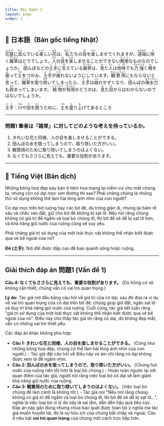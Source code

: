 ```yaml
---
title: Bài Ngắn 2
layout: page
order: 2
---
```


## 📖 日本語（Bản gốc tiếng Nhật）

<ruby>花屋<rt>はなや</rt></ruby>に<ruby>並<rt>なら</rt></ruby>んでいる<ruby>美<rt>うつく</rt></ruby>しい<ruby>花<rt>はな</rt></ruby>は、<ruby>私<rt>わたし</rt></ruby>たちの<ruby>目<rt>め</rt></ruby>を<ruby>楽<rt>たの</rt></ruby>しませてくれますが、<ruby>道端<rt>みちばた</rt></ruby>に<ruby>咲<rt>さ</rt></ruby>く<ruby>雑草<rt>ざっそう</rt></ruby>はどうでしょう。<ruby>人<rt>ひと</rt></ruby>の<ruby>目<rt>め</rt></ruby>を<ruby>楽<rt>たの</rt></ruby>しませることができない<ruby>無用<rt>むよう</rt></ruby>なものなのでしょうか。
<ruby>田<rt>た</rt></ruby>んぼなどの<ruby>土手<rt>どて</rt></ruby>に<ruby>生<rt>は</rt></ruby>えている<ruby>雑草<rt>ざっそう</rt></ruby>は、<ruby>見<rt>み</rt></ruby>た<ruby>人<rt>ひと</rt></ruby>は<ruby>地味<rt>じみ</rt></ruby>でも<ruby>力強<rt>ちからづよ</rt></ruby>く<ruby>根<rt>ね</rt></ruby>を<ruby>張<rt>は</rt></ruby>って<ruby>土<rt>つち</rt></ruby>をつかみ、<ruby>土手<rt>どて</rt></ruby>が<ruby>崩<rt>くず</rt></ruby>れないようにしています。<ruby>観賞用<rt>かんしょうよう</rt></ruby>にもならないと<ruby>言<rt>い</rt></ruby>って、<ruby>雑草<rt>ざっそう</rt></ruby>を<ruby>取<rt>と</rt></ruby>り<ruby>除<rt>のぞ</rt></ruby>いてしまったら、<ruby>土手<rt>どて</rt></ruby>は<ruby>崩<rt>くず</rt></ruby>れやすくなり、<ruby>田<rt>た</rt></ruby>んぼの<ruby>保水力<rt>ほすいりょく</rt></ruby>も<ruby>弱<rt>よわ</rt></ruby>まってしまいます。
<ruby>植物<rt>しょくぶつ</rt></ruby>が<ruby>有用<rt>ゆうよう</rt></ruby>かどうかは、<ruby>見<rt>み</rt></ruby>た<ruby>目<rt>め</rt></ruby>からはわからないのではないでしょうか。

<ruby>土手<rt>どて</rt></ruby>：<ruby>川<rt>かわ</rt></ruby>や<ruby>田<rt>た</rt></ruby>を<ruby>囲<rt>かこ</rt></ruby>うために、<ruby>土<rt>つち</rt></ruby>を<ruby>盛<rt>も</rt></ruby>り<ruby>上<rt>あ</rt></ruby>げてあるところ

---

### 問題1 筆者は「雑草」に対してどのような考えを持っているか。

1. きれいな花と同様、人の目を楽しませることができる。
2. 田んぼの水を吸ってしまうので、取り除いた方がいい。
3. 観賞用のために取り除いてしまうのはよくない。
4. なくてもささらに見えても、重要な役割があります。

---

## 📘 Tiếng Việt (Bản dịch)
Những bông hoa đẹp bày bán ở tiệm hoa mang lại niềm vui cho mắt chúng ta, nhưng còn cỏ dại mọc ven đường thì sao? Phải chăng chúng là những thứ vô dụng không thể làm hài lòng ánh nhìn của con người?

Cỏ dại mọc trên bờ ruộng hay các bờ đê, dù trông giản dị, nhưng lại bám rễ sâu và chắc vào đất, giữ cho bờ đê không bị sạt lở. Nếu nói rằng chúng không có giá trị để ngắm và loại bỏ chúng đi, thì bờ đê sẽ dễ bị sạt lở hơn, và khả năng giữ nước của ruộng cũng sẽ suy yếu.

Phải chăng giá trị sử dụng của một loài thực vật không thể nhận biết được qua vẻ bề ngoài của nó?

**Đê (土手)**: Nơi đất được đắp cao để bao quanh sông hoặc ruộng.

---

## Giải thích đáp án 問題1 (Vấn đề 1)

**Câu 4: なくてもささらに見えても、重要な役割があります。** (Dù trông có vẻ không cần thiết, chúng vẫn có vai trò quan trọng.)

**Lý do:** Tác giả mở đầu bằng câu hỏi về giá trị của cỏ dại, sau đó đưa ra ví dụ về vai trò quan trọng của cỏ dại trên bờ đê: chúng giúp giữ đất, ngăn sạt lở và duy trì khả năng giữ nước của ruộng. Cuối cùng, tác giả kết luận rằng "giá trị sử dụng của một loài thực vật không thể nhận biết được qua vẻ bề ngoài của nó". Điều này cho thấy tác giả tin rằng cỏ dại, dù không đẹp mắt, vẫn có những vai trò thiết yếu.

Các đáp án khác không phù hợp:
* **Câu 1: きれいな花と同様、人の目を楽しませることができる。** (Cũng như những bông hoa đẹp, chúng có thể làm hài lòng ánh nhìn của con người.) - Tác giả đặt câu hỏi về điều này và ám chỉ rằng cỏ dại không được xem là để ngắm nhìn.
* **Câu 2: 田んぼの水を吸ってしまうので、取り除いた方がいい。** (Chúng hút nước của ruộng nên tốt hơn là loại bỏ chúng.) - Hoàn toàn ngược lại với quan điểm của tác giả, người nói rằng việc loại bỏ cỏ dại sẽ làm giảm khả năng giữ nước của ruộng.
* **Câu 3: 観賞用のために取り除いてしまうのはよくない。** (Việc loại bỏ chúng để làm cảnh là không tốt.) - Tác giả nói "Nếu nói rằng chúng không có giá trị để ngắm và loại bỏ chúng đi, thì bờ đê sẽ dễ bị sạt lở...", nghĩa là việc loại bỏ vì lý do này là sai lầm, dẫn đến hậu quả tiêu cực. Đáp án này gần đúng nhưng chưa bao quát được toàn bộ ý nghĩa mà tác giả muốn truyền tải, đó là sự hữu ích của chúng bất chấp vẻ ngoài. Câu 4 nêu bật **vai trò quan trọng** của chúng một cách trực tiếp hơn.